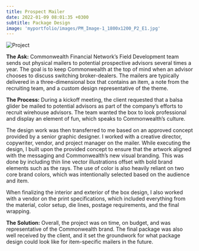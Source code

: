 ```yaml
---
title: Prospect Mailer
date: 2022-01-09 08:01:35 +0300
subtitle: Package Design
image: 'myportfolio/images/PM_Image-1_1800x1200_P2_E1.jpg'
---
```


<div class="gallery-box">
  <div class="gallery">
    <img src="myportfolio/images/PM_Image-2_1800x1200_P2_E2.jpg" loading="lazy" alt="Project">
  </div>
</div>

<B>The Ask:</B> Commonwealth Financial Network’s Field Development team sends out physical mailers to potential prospective advisors several times a year. The goal is to keep Commonwealth at the top of mind when an advisor chooses to discuss switching broker-dealers. The mailers are typically delivered in a three-dimensional box that contains an item, a note from the recruiting team, and a custom design representative of the theme.

<B>The Process:</B> During a kickoff meeting, the client requested that a balsa glider be mailed to potential advisors as part of the company’s efforts to recruit wirehouse advisors. The team wanted the box to look professional and display an element of fun, which speaks to Commonwealth’s culture.

The design work was then transferred to me based on an approved concept provided by a senior graphic designer. I worked with a creative director, copywriter, vendor, and project manager on the mailer. While executing the design, I built upon the provided concept to ensure that the artwork aligned with the messaging and Commonwealth’s new visual branding. This was done by including thin line vector illustrations offset with bold brand elements such as the rays. The use of color is also heavily reliant on two core brand colors, which was intentionally selected based on the audience and item.

When finalizing the interior and exterior of the box design, I also worked with a vendor on the print specifications, which included everything from the material, color setup, die lines, postage requirements, and the final wrapping.

<B>The Solution:</B> Overall, the project was on time, on budget, and was representative of the Commonwealth brand. The final package was also well received by the client, and it set the groundwork for what package design could look like for item-specific mailers in the future.